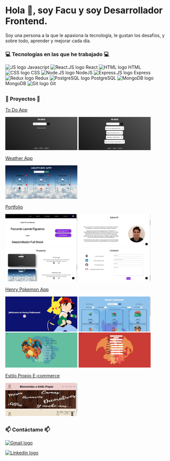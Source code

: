 # Hola 👋, soy Facu y soy Desarrollador Frontend.

Soy una persona a la que le apasiona la tecnología, le gustan los desafíos, y sobre todo, aprender y mejorar cada día.

### 💻 Tecnologías en las que he trabajado 💻

<p>
<img src="https://upload.vectorlogo.zone/logos/javascript/images/239ec8a4-163e-4792-83b6-3f6d96911757.svg" alt="JS logo" height="40px">
Javascript
<img src="https://www.vectorlogo.zone/logos/reactjs/reactjs-icon.svg" alt="React.JS logo" height="40px" >
React
<img src="https://www.vectorlogo.zone/logos/w3_html5/w3_html5-icon.svg" alt="HTML logo" height="40px">
HTML
<img src="https://www.vectorlogo.zone/logos/w3_css/w3_css-icon.svg" alt="CSS logo" height="40px">
CSS
<img src="https://www.vectorlogo.zone/logos/nodejs/nodejs-icon.svg" alt="Node.JS logo" height="40px" >
NodeJS
<img src="https://www.vectorlogo.zone/logos/expressjs/expressjs-icon.svg" alt="Express.JS logo" height="40px" >
Express
<img src="https://res.cloudinary.com/mis-fotos/image/upload/v1654359980/Icons/Redux_c7aeki.png" alt="Redux logo" height="40px" >
Redux
<img src="https://www.vectorlogo.zone/logos/postgresql/postgresql-icon.svg" alt="PostgreSQL logo" height="40px" >
PostgreSQL
<!-- <img src="https://www.vectorlogo.zone/logos/sequelizejs/sequelizejs-icon.svg" alt="Sequelize logo" height="40px" >
Sequelize -->
<img src="https://www.vectorlogo.zone/logos/mongodb/mongodb-icon.svg" alt="MongoDB logo" height="40px" >
MongoDB
<!-- <img src="https://opencollective-production.s3-us-west-1.amazonaws.com/7a00cdd0-fae4-11e7-ae09-7f36f712693a.png" alt="Mongoose logo" height="40px" >
Mongoose -->
<img src="https://www.vectorlogo.zone/logos/git-scm/git-scm-icon.svg" alt="Git logo" height="40px" >
Git
</p>

##

### 📌 Proyectos 📌

[To Do App](https://github.com/FacundoFigueroa23/To-Do-App)
<p>
  <a><img height="50%" width="45%" src="https://github.com/FacundoFigueroa23/facundofigueroa23/blob/main/images/ToDoApp/To-do-app-1.jpg?raw=true" alt="ToDoApp_1" ></a>
  <a><img height="50%" width="45%" src="https://github.com/FacundoFigueroa23/facundofigueroa23/blob/main/images/ToDoApp/To-do-app-2.jpg?raw=true" alt="ToDoApp_2" ></a>
</p>

[Weather App](https://github.com/FacundoFigueroa23/Weather-App)
<p>
  <a><img height="50%" width="45%" src="https://github.com/FacundoFigueroa23/facundofigueroa23/blob/main/images/WeatherApp/Weather-app.jpg?raw=true" alt="Home-WeatherApp" ></a>
</p>

[Portfolio](https://github.com/FacundoFigueroa23/Portfolio)
<p>
  <a><img height="50%" width="45%" src="https://github.com/FacundoFigueroa23/facundofigueroa23/blob/main/images/Portfolio/Home.jpg?raw=true" alt="Home" ></a>
  <a><img height="50%" width="45%" src="https://github.com/FacundoFigueroa23/facundofigueroa23/blob/main/images/Portfolio/About.jpg?raw=true" alt="About" ></a>
  <a><img height="50%" width="45%" src="https://github.com/FacundoFigueroa23/facundofigueroa23/blob/main/images/Portfolio/Projects.jpg?raw=true" alt="Projects" ></a>
  <a><img height="50%" width="45%" src="https://github.com/FacundoFigueroa23/facundofigueroa23/blob/main/images/Portfolio/Contact.jpg?raw=true" alt="Contact" ></a>
</p>

[Henry Pokemon App](https://github.com/FacundoFigueroa23/Henry-Pokemon-App)
<p>
  <a><img height="50%" width="45%" src="https://github.com/FacundoFigueroa23/facundofigueroa23/blob/main/images/HenryPokemon/LandingPokemon.png?raw=true" alt="Landing" ></a>
  <a><img height="50%" width="45%" src="https://github.com/FacundoFigueroa23/facundofigueroa23/blob/main/images/HenryPokemon/HomePokemon.png?raw=true" alt="Home" ></a>
  <a><img height="50%" width="45%" src="https://github.com/FacundoFigueroa23/facundofigueroa23/blob/main/images/HenryPokemon/DetailPokemon.png?raw=true" alt="Detail" ></a>
  <a><img height="50%" width="45%" src="https://github.com/FacundoFigueroa23/facundofigueroa23/blob/main/images/HenryPokemon/CreatePokemon.png?raw=true" alt="Create" ></a>
</p>

[Estilo Propio E-commerce](https://github.com/BusquetsLA/Proyecto-Grupal-Henry/tree/dev)
<p>
  <a><img height="50%" width="45%" src="https://github.com/FacundoFigueroa23/facundofigueroa23/blob/main/images/EstiloPropio/Home.jpg?raw=true" alt="Home" ></a>
</p>

## 

### 📫 Contáctame 📫

[<img src="https://www.vectorlogo.zone/logos/gmail/gmail-icon.svg" alt="Gmail logo" height="40px" >](mailto:facu.figueroa.dev@gmail.com)

[<img src="https://www.vectorlogo.zone/logos/linkedin/linkedin-icon.svg" alt="Linkedin logo" height="40px" >](https://www.linkedin.com/in/facundo-figueroa-dev)